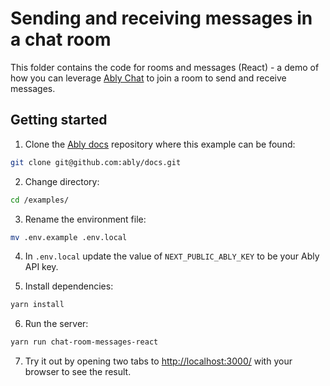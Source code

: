 # Sending and receiving messages in a chat room

This folder contains the code for rooms and messages (React) - a demo of how you can leverage [Ably Chat](https://ably.com/docs/products/chat?lang=react) to join a room to send and receive messages.

## Getting started

1. Clone the [Ably docs](https://github.com/ably/docs) repository where this example can be found:

```sh
git clone git@github.com:ably/docs.git
```

2. Change directory:

```sh
cd /examples/
```

3. Rename the environment file:

```sh
mv .env.example .env.local
```

4. In `.env.local` update the value of `NEXT_PUBLIC_ABLY_KEY` to be your Ably API key.

5. Install dependencies:

```sh
yarn install
```

6. Run the server:

```sh
yarn run chat-room-messages-react
```

7. Try it out by opening two tabs to [http://localhost:3000/](http://localhost:3000/) with your browser to see the result.
